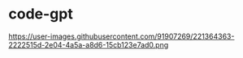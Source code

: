 # code-gpt

https://user-images.githubusercontent.com/91907269/221364363-2222515d-2e04-4a5a-a8d6-15cb123e7ad0.png
